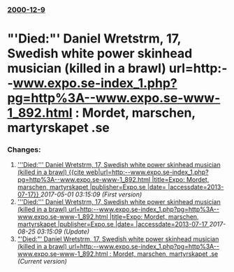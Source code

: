 ### [2000-12-9](/news/2000/12/9/index.md)

# "'Died:"' Daniel Wretstrm, 17, Swedish white power skinhead musician (killed in a brawl) url=http:--www.expo.se-index_1.php?pg=http%3A--www.expo.se-www-1_892.html : Mordet, marschen, martyrskapet .se 




### Changes:

1. ['''Died:''' Daniel Wretstrm, 17, Swedish white power skinhead musician (killed in a brawl) {{cite web|url=http:--www.expo.se-index_1.php?pg=http%3A--www.expo.se-www-1_892.html |title=Expo: Mordet, marschen, martyrskapet |publisher=Expo.se |date= |accessdate=2013-07-17}} ](/news/2000/12/9/died-daniel-wretstrom-17-swedish-white-power-skinhead-musician-killed-in-a-brawl-cite-web-url-http-www-expo-se-index_1-php-pg.md) _2017-05-01 03:15:09 (First version)_
2. ['''Died:''' Daniel Wretstrm, 17, Swedish white power skinhead musician (killed in a brawl) url=http:--www.expo.se-index_1.php?pg=http%3A--www.expo.se-www-1_892.html |title=Expo: Mordet, marschen, martyrskapet |publisher=Expo.se |date= |accessdate=2013-07-17 ](/news/2000/12/9/died-daniel-wretstrom-17-swedish-white-power-skinhead-musician-killed-in-a-brawl-url-http-www-expo-se-index_1-php-pg-http-3a-ww.md) _2017-08-25 03:15:09 (Update)_
2. ["'Died:"' Daniel Wretstrm, 17, Swedish white power skinhead musician (killed in a brawl) url=http:--www.expo.se-index_1.php?pg=http%3A--www.expo.se-www-1_892.html : Mordet, marschen, martyrskapet .se ](/news/2000/12/9/died-daniel-wretstrom-17-swedish-white-power-skinhead-musician-killed-in-a-brawl-url-http-www-expo-se-index_1-php-pg-http-3a-www.md) _(Current version)_
